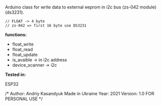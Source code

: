 Arduino class for write data to external eeprom in i2c bus (zs-042 module)(ds3231).
	

	// FLOAT -> 4 byte
	// zs-042 => first 16 byte use DS3231

**functions:**

+ float_write
+ float_read
+ float_update
+ is_avaible           -> in i2c address
+ device_scanner -> i2c

**Tested in:**

ESP32







/*
	Author: Andriy Kasandyuk
	Made in Ukraine
	Year: 2021
	Version: 1.0
	FOR PERSONAL USE
*/